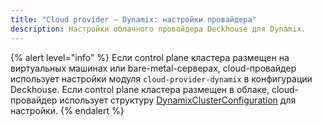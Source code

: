 ```yaml
---
title: "Cloud provider — Dynamix: настройки провайдера"
description: Настройки облачного провайдера Deckhouse для Dynamix.
---
```


{% alert level="info" %}
Если control plane кластера размещен на виртуальных машинах или bare-metal-серверах, cloud-провайдер использует настройки модуля `cloud-provider-dynamix` в конфигурации Deckhouse. Если control plane кластера размещен в облаке, cloud-провайдер использует структуру [DynamixClusterConfiguration](#dynamixclusterconfiguration) для настройки.
{% endalert %}

<!-- SCHEMA -->
